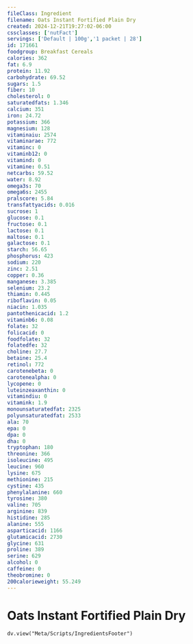```yaml
---
fileClass: Ingredient
filename: Oats Instant Fortified Plain Dry
created: 2024-12-21T19:27:02-06:00
cssclasses: ['nutFact']
servings: ['Default | 100g','1 packet | 28']
id: 171661
foodgroup: Breakfast Cereals
calories: 362
fat: 6.9
protein: 11.92
carbohydrate: 69.52
sugars: 1.5
fiber: 10
cholesterol: 0
saturatedfats: 1.346
calcium: 351
iron: 24.72
potassium: 366
magnesium: 128
vitaminaiu: 2574
vitaminarae: 772
vitaminc: 0
vitaminb12: 0
vitamind: 0
vitamine: 0.51
netcarbs: 59.52
water: 8.92
omega3s: 70
omega6s: 2455
pralscore: 5.84
transfattyacids: 0.016
sucrose: 1
glucose: 0.1
fructose: 0.1
lactose: 0.1
maltose: 0.1
galactose: 0.1
starch: 56.65
phosphorus: 423
sodium: 220
zinc: 2.51
copper: 0.36
manganese: 3.385
selenium: 23.2
thiamin: 0.445
riboflavin: 0.05
niacin: 1.035
pantothenicacid: 1.2
vitaminb6: 0.08
folate: 32
folicacid: 0
foodfolate: 32
folatedfe: 32
choline: 27.7
betaine: 25.4
retinol: 772
carotenebeta: 0
carotenealpha: 0
lycopene: 0
luteinzeaxanthin: 0
vitamindiu: 0
vitamink: 1.9
monounsaturatedfat: 2325
polyunsaturatedfat: 2533
ala: 70
epa: 0
dpa: 0
dha: 0
tryptophan: 180
threonine: 366
isoleucine: 495
leucine: 960
lysine: 675
methionine: 215
cystine: 435
phenylalanine: 660
tyrosine: 380
valine: 705
arginine: 839
histidine: 285
alanine: 555
asparticacid: 1166
glutamicacid: 2730
glycine: 631
proline: 389
serine: 629
alcohol: 0
caffeine: 0
theobromine: 0
200calorieweight: 55.249
---
```


# Oats Instant Fortified Plain Dry

```dataviewjs
dv.view("Meta/Scripts/IngredientsFooter")
```